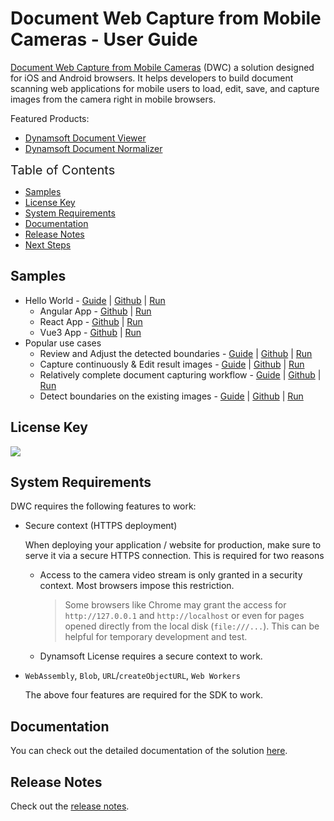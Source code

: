 # Document Web Capture from Mobile Cameras - User Guide

[Document Web Capture from Mobile Cameras](https://www.dynamsoft.com/use-cases/mobile-web-capture-sdk/?utm_content=nav-solutions) (DWC) a solution designed for iOS and Android browsers. It helps developers to build document scanning web applications for mobile users to load, edit, save, and capture images from the camera right in mobile browsers.


Featured Products:

- [Dynamsoft Document Viewer](https://www.dynamsoft.com/document-viewer/docs/introduction/index.html)
- [Dynamsoft Document Normalizer](https://www.dynamsoft.com/document-normalizer/docs/web/programming/javascript/)


<span style="font-size:20px">Table of Contents</span>

- [Samples](#samples)
- [License Key](#license-key)
- [System Requirements](#system-requirements)
- [Documentation](#documentation)
- [Release Notes](#release-notes)
- [Next Steps](#next-steps)

## Samples

- Hello World - [Guide](https://www.dynamsoft.com/doc-web-capture/docs/gettingstarted/helloworld.html) \| [Github](https://github.com/Dynamsoft/DocWebCapture-MobileCam/tree/master/samples/hello-world/hello-world) \| [Run](https://dynamsoft.github.io/DocWebCapture-MobileCam/samples/hello-world/hello-world/)
  - Angular App - [Github](https://github.com/Dynamsoft/DocWebCapture-MobileCam/tree/master/samples/hello-world/hello-world-angular) \| [Run](https://dynamsoft.github.io/DocWebCapture-MobileCam/samples/hello-world/hello-world-angular/)
  - React App - [Github](https://github.com/Dynamsoft/DocWebCapture-MobileCam/tree/master/samples/hello-world/hello-world-react) \| [Run](https://dynamsoft.github.io/DocWebCapture-MobileCam/samples/hello-world/hello-world-react/)
  - Vue3 App - [Github](https://github.com/Dynamsoft/DocWebCapture-MobileCam/tree/master/samples/hello-world/hello-world-vue3) \| [Run](https://dynamsoft.github.io/DocWebCapture-MobileCam/samples/hello-world/hello-world-vue3/)
- Popular use cases
  - Review and Adjust the detected boundaries - [Guide](https://www.dynamsoft.com/doc-web-capture/docs/codegallery/usecases/sample1.html) \| [Github](https://github.com/Dynamsoft/DocWebCapture-MobileCam/tree/master/samples/review-adjust-detected-boundaries) \| [Run](https://dynamsoft.github.io/DocWebCapture-MobileCam/samples/review-adjust-detected-boundaries/)
  - Capture continuously & Edit result images - [Guide](https://www.dynamsoft.com/doc-web-capture/docs/codegallery/usecases/sample2.html) \| [Github](https://github.com/Dynamsoft/DocWebCapture-MobileCam/tree/master/samples/capture-continuously-edit-result-images) \| [Run](https://dynamsoft.github.io/DocWebCapture-MobileCam/samples/capture-continuously-edit-result-images/)
  - Relatively complete document capturing workflow - [Guide](https://www.dynamsoft.com/doc-web-capture/docs/codegallery/usecases/sample3.html) \| [Github](https://github.com/Dynamsoft/DocWebCapture-MobileCam/tree/master/samples/relatively-complete-doc-capturing-workflow) \| [Run](https://dynamsoft.github.io/DocWebCapture-MobileCam/samples/relatively-complete-doc-capturing-workflow/)
  - Detect boundaries on the existing images - [Guide](https://www.dynamsoft.com/doc-web-capture/docs/codegallery/usecases/sample4.html) \| [Github](https://github.com/Dynamsoft/DocWebCapture-MobileCam/tree/master/samples/detect-boundaries-on-existing-images) \| [Run](https://dynamsoft.github.io/DocWebCapture-MobileCam/samples/detect-boundaries-on-existing-images/)

## License Key

[![](https://img.shields.io/badge/Get-30--day%20FREE%20Trial%20License-blue)](https://www.dynamsoft.com/customer/license/trialLicense/?product=dwc&utm_source=npm)

## System Requirements

DWC requires the following features to work:

- Secure context (HTTPS deployment)

  When deploying your application / website for production, make sure to serve it via a secure HTTPS connection. This is required for two reasons
  
  - Access to the camera video stream is only granted in a security context. Most browsers impose this restriction.
    > Some browsers like Chrome may grant the access for `http://127.0.0.1` and `http://localhost` or even for pages opened directly from the local disk (`file:///...`). This can be helpful for temporary development and test.
  
  - Dynamsoft License requires a secure context to work.

- `WebAssembly`, `Blob`, `URL`/`createObjectURL`, `Web Workers`

  The above four features are required for the SDK to work.

## Documentation

You can check out the detailed documentation of the solution [here](https://www.dynamsoft.com/doc-web-capture/docs/introduction/index.html).

## Release Notes

Check out the [release notes](https://www.dynamsoft.com/doc-web-capture/docs/releasenotes/index.html).

